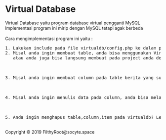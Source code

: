 # Virtual Database 
Virtual Database yaitu program database virtual pengganti MySQL<br>
Implementasi program ini mirip dengan MySQL tetapi agak berbeda<br><br>
Cara mengimplementasi program ini yaitu :
<pre>
1. Lakukan include pada file virtualdb/config.php ke dalam project anda.
2. Misal anda ingin membuat table, anda bisa menggunakan VirtualDB Manager (virtualdb/index.php)
   atau anda juga bisa langsung membuat pada project anda dengan cara :
   
   <?php
   //Contoh membuat table berita
   include 'virtualdb/config.php' //include config virtualdb
   //mulai menulis table berita
   $fh=fopen('virtualdb/db.php','a');
   fwrite($fh,'array_push($db[\''.$database_id.'\'],\'berita\');'); //nama table = berita. menulis table berita pada database
   fwrite($fh,"\n");
   fwrite($fh,'$db[\''.$database_id.'\'][\'berita\']=array();'); //table berita siap menampung data.
   fwrite($fh,"\n");
   fclose($fh);
   ?>
   
3. Misal anda ingin membuat column pada table berita yang sudah dibuat, caranya seperti ini :

  <?php
  //membuat column judul,images,author pada table berita yang sudah dibuat tadi
  include 'virtualdb/config.php';
  //mulai menulis column
  $fh=fopen('virtualdb/db.php','a');
  fwrite($fh,'array_push($db[\''.$database_id.'\'][\'berita\'],\'judul\');'); //membuat column judul
  fwrite($fh,"\n");
  fwrite($fh,'array_push($db[\''.$database_id.'\'][\'berita\'],\'images\');'); //membuat column images
  fwrite($fh,"\n");
  fwrite($fh,'array_push($db[\''.$database_id.'\'][\'berita\'],\'author\');'); //membuat column author
  fwrite($fh,"\n");
  fwrite($fh,'$db[\''.$database_id.'\'][\'berita\'][\'judul\']=array();'); //column judul siap menampung data
  fwrite($fh,"\n");
  fwrite($fh,'$db[\''.$database_id.'\'][\'berita\'][\'images\']=array();'); //column images siap menampung data
  fwrite($fh,"\n");
  fwrite($fh,'$db[\''.$database_id.'\'][\'berita\'][\'author\']=array();'); //column author siap menampung data
  fwrite($fh,"\n");
  fclose($fh);
  ?>
  
4. Misal anda ingin menulis data pada column, anda bisa melakukan seperti ini :

  <?php
  //menulis data ke dalam column 
  //in this case, misal kita ingin menulis 'Hacker Tampan Berhasil Transgender' kedalam $db['virtual_db']['berita']['judul']
  //mulai menulis data
  $fh=fopen('virtualdb/db.php','a');
  fwrite($fh,'array_push($db[\''.$database_id.'\'][\'berita\'][\'judul\'],\'Hacker Tampan Berhasil Transgender\');'); //menulis
  fclose($fh); // langsung close karena item pada column (Hacker Tampan Berhasil Transgender) tidak menampung data lagi.
  ?>

5. Anda ingin menghapus table,column,item pada virtualdb? Lebih baik gunakan VirtualDB Manager (/virtualdb/index.php)
</pre>
<br>
Copyright &copy 2019 FilthyRoot@socyte.space

